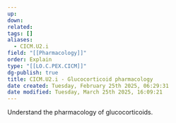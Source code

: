 ```yaml
---
up: 
down: 
related: 
tags: []
aliases:
  - CICM.U2.i
field: "[[Pharmacology]]"
order: Explain
type: "[[LO.C.PEX.CICM]]"
dg-publish: true
title: CICM.U2.i - Glucocorticoid pharmacology
date created: Tuesday, February 25th 2025, 06:29:31
date modified: Tuesday, March 25th 2025, 16:09:21
---
```


Understand the pharmacology of glucocorticoids.
